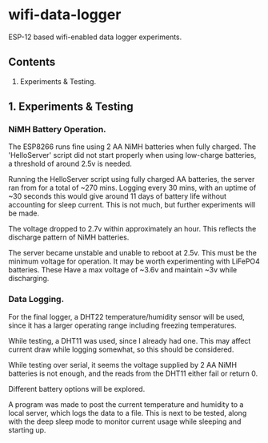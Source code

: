 # wifi-data-logger

ESP-12 based wifi-enabled data logger experiments.

## Contents

1. Experiments & Testing.

## 1. Experiments & Testing

### NiMH Battery Operation.

The ESP8266 runs fine using 2 AA NiMH batteries when fully charged. The 'HelloServer' script did not start properly when using low-charge batteries, a threshold of around 2.5v is needed.

Running the HelloServer script using fully charged AA batteries, the server ran from for a total of ~270 mins. Logging every 30 mins, with an uptime of ~30 seconds this would give around 11 days of battery life without accounting for sleep current. This is not much, but further experiments will be made.

The voltage dropped to 2.7v within approximately an hour. This reflects the discharge pattern of NiMH batteries.

The server became unstable and unable to reboot at 2.5v. This must be the minimum voltage for operation. It may be worth experimenting with LiFePO4 batteries. These Have a max voltage of ~3.6v and maintain ~3v while discharging.

### Data Logging.

For the final logger, a DHT22 temperature/humidity sensor will be used, since it has a larger operating range including freezing temperatures.

While testing, a DHT11 was used, since I already had one. This may affect current draw while logging somewhat, so this should be considered.

While testing over serial, it seems the voltage supplied by 2 AA NiMH batteries is not enough, and the reads from the DHT11 either fail or return 0.

Different battery options will be explored.

A program was made to post the current temperature and humidity to a local server, which logs the data to a file. This is next to be tested, along with the deep sleep mode to monitor current usage while sleeping and starting up.
